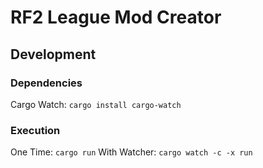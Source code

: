 # RF2 League Mod Creator

## Development
### Dependencies
Cargo Watch: `cargo install cargo-watch`

### Execution
One Time: `cargo run`
With Watcher: `cargo watch -c -x run`

